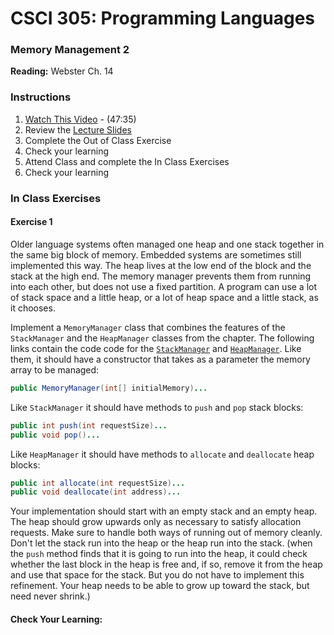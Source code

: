 # CSCI 305: Programming Languages

### Memory Management 2

**Reading:** Webster Ch. 14

### Instructions
1. [Watch This Video](https://youtu.be/zcVpiAc-jLs) - (47:35)
2. Review the [Lecture Slides](slides/Lecture26_27.pdf)
3. Complete the Out of Class Exercise
4. Check your learning
5. Attend Class and complete the In Class Exercises
6. Check your learning

### In Class Exercises

#### Exercise 1
Older language systems often managed one heap and one stack together in the same big block of memory. Embedded systems are sometimes still implemented this way. The heap lives at the low end of the block and the stack at the high end. The memory manager prevents them from running into each other, but does not use a fixed partition. A program can use a lot of stack space and a little heap, or a lot of heap space and a little stack, as it chooses.

Implement a `MemoryManager` class that combines the features of the `StackManager` and the `HeapManager` classes from the chapter. The following links contain the code code for the [`StackManager`](https://github.com/CSCI305/csci305-java-examples/blob/master/src/main/java/csci305/memmgmt/StackManager.java) and [`HeapManager`](https://github.com/CSCI305/csci305-java-examples/blob/master/src/main/java/csci305/memmgmt/HeapManager.java). Like them, it should have a constructor that takes as a parameter the memory array to be managed:

```java
public MemoryManager(int[] initialMemory)...
```

Like `StackManager` it should have methods to `push` and `pop` stack blocks:

```java
public int push(int requestSize)...
public void pop()...
```

Like `HeapManager` it should have methods to `allocate` and `deallocate` heap blocks:

```java
public int allocate(int requestSize)...
public void deallocate(int address)...
```

Your implementation should start with an empty stack and an empty heap. The heap should grow upwards only as necessary to satisfy allocation requests. Make sure to handle both ways of running out of memory cleanly. Don't let the stack run into the heap or the heap run into the stack. (when the `push` method finds that it is going to run into the heap, it could check whether the last block in the heap is free and, if so, remove it from the heap and use that space for the stack. But you do not have to implement this refinement. Your heap needs to be able to grow up toward the stack, but need never shrink.)


#### Check Your Learning:
